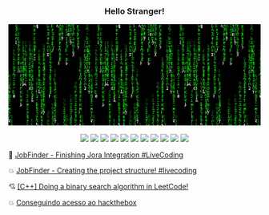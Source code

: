 <h3 align="center">Hello Stranger!</h3>

<p align="center"><img src="/assets/matrixcode.gif" /></p>

<p align="center">
    <img src="https://img.shields.io/static/v1?label=%20&message=%20&color=000&style=for-the-badge" />
    <img src="https://img.shields.io/static/v1?label=%20&message=%20&color=111&style=for-the-badge" />
    <img src="https://img.shields.io/static/v1?label=%20&message=%20&color=222&style=for-the-badge" />
    <img src="https://img.shields.io/static/v1?label=%20&message=%20&color=333&style=for-the-badge" />
    <img src="https://img.shields.io/static/v1?label=%20&message=%20&color=444&style=for-the-badge" />
    <a href="https://www.youtube.com/@rcovery"><img src="https://img.shields.io/static/v1?label=YOUTUBE&message=Check%20out%20my%20latest%20videos!&color=dd0000&style=for-the-badge"/></a>
    <img src="https://img.shields.io/static/v1?label=%20&message=%20&color=cc0000&style=for-the-badge" />
    <img src="https://img.shields.io/static/v1?label=%20&message=%20&color=bb0000&style=for-the-badge" />
    <img src="https://img.shields.io/static/v1?label=%20&message=%20&color=aa0000&style=for-the-badge" />
    <img src="https://img.shields.io/static/v1?label=%20&message=%20&color=990000&style=for-the-badge" />
    <img src="https://img.shields.io/static/v1?label=%20&message=%20&color=880000&style=for-the-badge" />
</p>

<!-- YOUTUBE:START -->

💯 [JobFinder - Finishing Jora Integration #LiveCoding](https://www.youtube.com/watch?v=6u86J3-AAhY)

💥 [JobFinder - Creating the project structure! #livecoding](https://www.youtube.com/watch?v=Eo_32t8ORBg)

💘 [[C++] Doing a binary search algorithm in LeetCode!](https://www.youtube.com/watch?v=BimGRxT6U_4)

💥 [Conseguindo acesso ao hackthebox](https://www.youtube.com/watch?v=MCqIKDEmogM)

<!-- YOUTUBE:END -->
